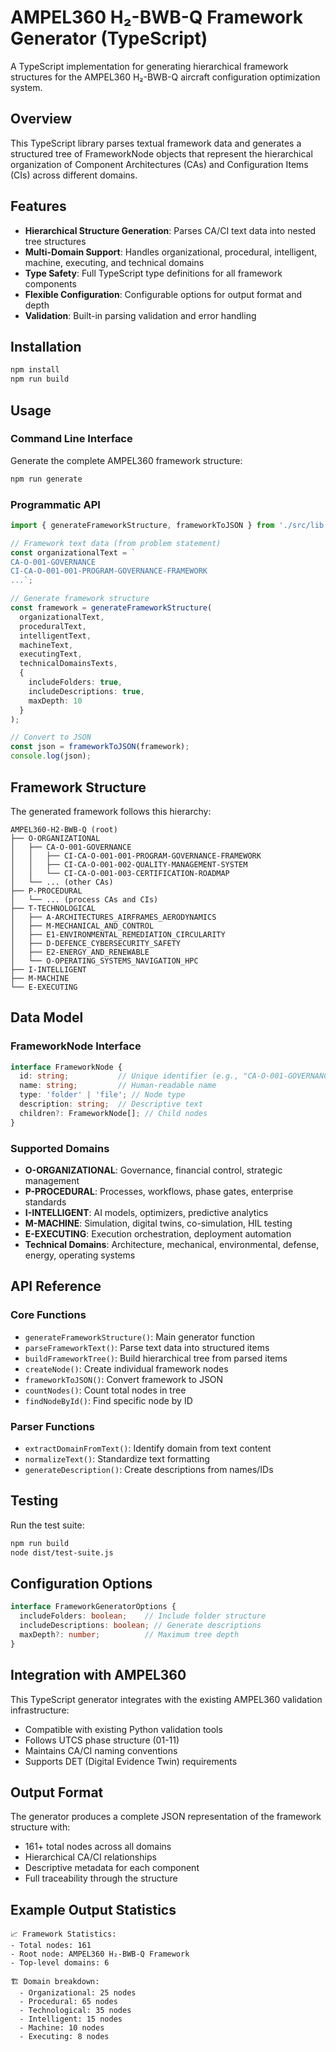 # AMPEL360 H₂-BWB-Q Framework Generator (TypeScript)

A TypeScript implementation for generating hierarchical framework structures for the AMPEL360 H₂-BWB-Q aircraft configuration optimization system.

## Overview

This TypeScript library parses textual framework data and generates a structured tree of FrameworkNode objects that represent the hierarchical organization of Component Architectures (CAs) and Configuration Items (CIs) across different domains.

## Features

- **Hierarchical Structure Generation**: Parses CA/CI text data into nested tree structures
- **Multi-Domain Support**: Handles organizational, procedural, intelligent, machine, executing, and technical domains
- **Type Safety**: Full TypeScript type definitions for all framework components
- **Flexible Configuration**: Configurable options for output format and depth
- **Validation**: Built-in parsing validation and error handling

## Installation

```bash
npm install
npm run build
```

## Usage

### Command Line Interface

Generate the complete AMPEL360 framework structure:

```bash
npm run generate
```

### Programmatic API

```typescript
import { generateFrameworkStructure, frameworkToJSON } from './src/lib';

// Framework text data (from problem statement)
const organizationalText = `
CA-O-001-GOVERNANCE
CI-CA-O-001-001-PROGRAM-GOVERNANCE-FRAMEWORK
...`;

// Generate framework structure
const framework = generateFrameworkStructure(
  organizationalText,
  proceduralText,
  intelligentText,
  machineText,
  executingText,
  technicalDomainsTexts,
  {
    includeFolders: true,
    includeDescriptions: true,
    maxDepth: 10
  }
);

// Convert to JSON
const json = frameworkToJSON(framework);
console.log(json);
```

## Framework Structure

The generated framework follows this hierarchy:

```
AMPEL360-H2-BWB-Q (root)
├── O-ORGANIZATIONAL
│   ├── CA-O-001-GOVERNANCE
│   │   ├── CI-CA-O-001-001-PROGRAM-GOVERNANCE-FRAMEWORK
│   │   ├── CI-CA-O-001-002-QUALITY-MANAGEMENT-SYSTEM
│   │   └── CI-CA-O-001-003-CERTIFICATION-ROADMAP
│   └── ... (other CAs)
├── P-PROCEDURAL
│   └── ... (process CAs and CIs)
├── T-TECHNOLOGICAL
│   ├── A-ARCHITECTURES_AIRFRAMES_AERODYNAMICS
│   ├── M-MECHANICAL_AND_CONTROL
│   ├── E1-ENVIRONMENTAL_REMEDIATION_CIRCULARITY
│   ├── D-DEFENCE_CYBERSECURITY_SAFETY
│   ├── E2-ENERGY_AND_RENEWABLE
│   └── O-OPERATING_SYSTEMS_NAVIGATION_HPC
├── I-INTELLIGENT
├── M-MACHINE
└── E-EXECUTING
```

## Data Model

### FrameworkNode Interface

```typescript
interface FrameworkNode {
  id: string;           // Unique identifier (e.g., "CA-O-001-GOVERNANCE")
  name: string;         // Human-readable name
  type: 'folder' | 'file'; // Node type
  description: string;  // Descriptive text
  children?: FrameworkNode[]; // Child nodes
}
```

### Supported Domains

- **O-ORGANIZATIONAL**: Governance, financial control, strategic management
- **P-PROCEDURAL**: Processes, workflows, phase gates, enterprise standards
- **I-INTELLIGENT**: AI models, optimizers, predictive analytics
- **M-MACHINE**: Simulation, digital twins, co-simulation, HIL testing
- **E-EXECUTING**: Execution orchestration, deployment automation
- **Technical Domains**: Architecture, mechanical, environmental, defense, energy, operating systems

## API Reference

### Core Functions

- `generateFrameworkStructure()`: Main generator function
- `parseFrameworkText()`: Parse text data into structured items
- `buildFrameworkTree()`: Build hierarchical tree from parsed items
- `createNode()`: Create individual framework nodes
- `frameworkToJSON()`: Convert framework to JSON
- `countNodes()`: Count total nodes in tree
- `findNodeById()`: Find specific node by ID

### Parser Functions

- `extractDomainFromText()`: Identify domain from text content
- `normalizeText()`: Standardize text formatting
- `generateDescription()`: Create descriptions from names/IDs

## Testing

Run the test suite:

```bash
npm run build
node dist/test-suite.js
```

## Configuration Options

```typescript
interface FrameworkGeneratorOptions {
  includeFolders: boolean;    // Include folder structure
  includeDescriptions: boolean; // Generate descriptions
  maxDepth?: number;          // Maximum tree depth
}
```

## Integration with AMPEL360

This TypeScript generator integrates with the existing AMPEL360 validation infrastructure:

- Compatible with existing Python validation tools
- Follows UTCS phase structure (01-11)
- Maintains CA/CI naming conventions
- Supports DET (Digital Evidence Twin) requirements

## Output Format

The generator produces a complete JSON representation of the framework structure with:

- 161+ total nodes across all domains
- Hierarchical CA/CI relationships
- Descriptive metadata for each component
- Full traceability through the structure

## Example Output Statistics

```
📈 Framework Statistics:
- Total nodes: 161
- Root node: AMPEL360 H₂-BWB-Q Framework
- Top-level domains: 6

🏗️ Domain breakdown:
  - Organizational: 25 nodes
  - Procedural: 65 nodes
  - Technological: 35 nodes
  - Intelligent: 15 nodes
  - Machine: 10 nodes
  - Executing: 8 nodes
```